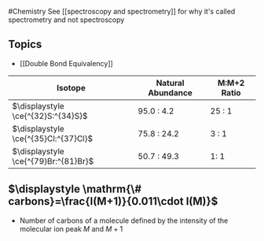 #Chemistry 
See [[spectroscopy and spectrometry]] for why it's called spectrometry and not spectroscopy
## Topics
* [[Double Bond Equivalency]]

| Isotope                              | Natural Abundance | M:M+2 Ratio |
| ------------------------------------ | ----------------- | ----------- |
| $\displaystyle \ce{^{32}S:^{34}S}$   | 95.0 : 4.2        | 25 : 1      |
| $\displaystyle \ce{^{35}Cl:^{37}Cl}$ | 75.8 : 24.2       | 3 : 1       |
| $\displaystyle \ce{^{79}Br:^{81}Br}$ | 50.7 : 49.3       | 1: 1        |
## $\displaystyle \mathrm{\# carbons}=\frac{I(M+1)}{0.011\cdot I(M)}$
* Number of carbons of a molecule defined by the intensity of the molecular ion peak $\displaystyle M$ and $\displaystyle M+1$